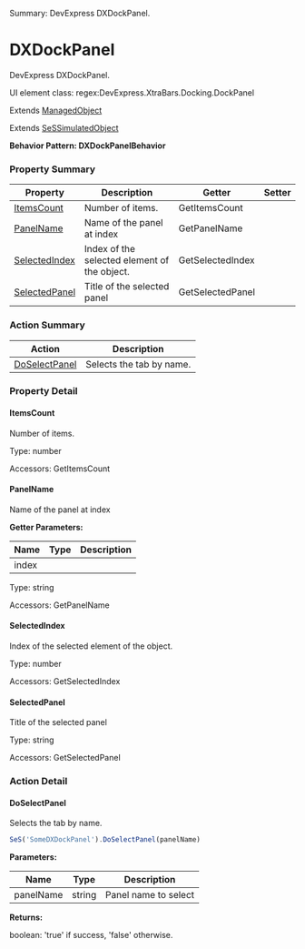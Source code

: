 Summary: DevExpress DXDockPanel.

# DXDockPanel

DevExpress DXDockPanel.
 
UI element class: regex:DevExpress.XtraBars.Docking.DockPanel

Extends [ManagedObject](ManagedObject.md)

Extends [SeSSimulatedObject](SeSSimulatedObject.md)





**Behavior Pattern: DXDockPanelBehavior**


<!-- ============================== property summary ========================== -->

  

### Property Summary

| **Property** | **Description** | **Getter** | **Setter** |
| ------------ | --------------- | ---------- | ---------- |
| [ItemsCount](#itemscount) | Number of items. | GetItemsCount |  |
| [PanelName](#panelname) | Name of the panel at index | GetPanelName |  |
| [SelectedIndex](#selectedindex) | Index of the selected element of the object. | GetSelectedIndex |  |
| [SelectedPanel](#selectedpanel) | Title of the selected panel | GetSelectedPanel |  |



  
<!-- ============================== action summary ========================== -->



### Action Summary

|  **Action** | **Description** | 
| ----------- | --------------- |
|  [DoSelectPanel](#doselectpanel) | Selects the tab by name. |




<!-- ============================== property detail ========================== -->
  
### Property Detail
    
<a name="ItemsCount"></a>
#### ItemsCount


Number of items.

      
  
      
Type: number
      
      
Accessors: GetItemsCount
      
    
<a name="PanelName"></a>
#### PanelName


Name of the panel at index

      
**Getter Parameters:**

| **Name** | **Type** | **Description** |
| -------- | -------- | --------------- |  
| index |  |  |


  
      
Type: string
      
      
Accessors: GetPanelName
      
    
<a name="SelectedIndex"></a>
#### SelectedIndex


Index of the selected element of the object.

      
  
      
Type: number
      
      
Accessors: GetSelectedIndex
      
    
<a name="SelectedPanel"></a>
#### SelectedPanel


Title of the selected panel

      
  
      
Type: string
      
      
Accessors: GetSelectedPanel
      
    
  
  
<!-- ============================== action detail ========================== -->
  
### Action Detail
    
<a name="DoSelectPanel"></a>    
#### DoSelectPanel

Selects the tab by name.

```javascript
SeS('SomeDXDockPanel').DoSelectPanel(panelName)
```


**Parameters:**

|  **Name** | **Type** | **Description** |
| ---------- | -------- | --------------- |
| panelName | string |  Panel name to select |




**Returns:**

boolean: 'true' if success, 'false' otherwise.



<a name="see.also.dxdockpanel.doselectpanel"></a>

  

